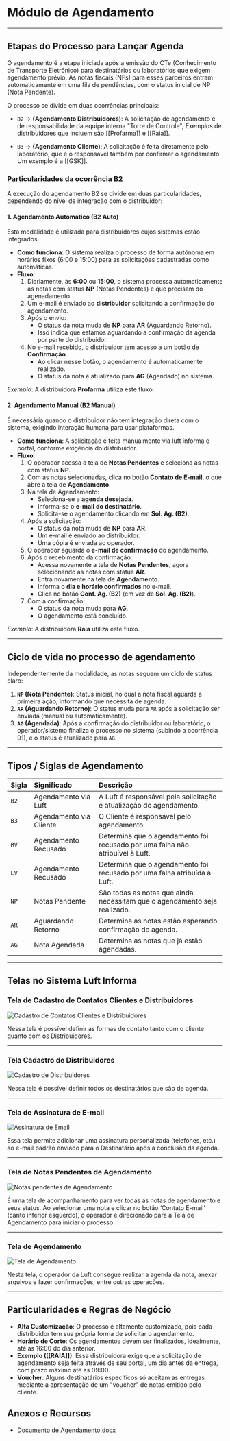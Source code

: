 # Módulo de Agendamento

***

## Etapas do Processo para Lançar Agenda

O agendamento é a etapa iniciada após a emissão do CTe (Conhecimento de Transporte Eletrônico) para destinatários ou laboratórios que exigem agendamento prévio. As notas fiscais (NFs) para esses parceiros entram automaticamente em uma fila de pendências, com o status inicial de NP (Nota Pendente).

O processo se divide em duas ocorrências principais:

* `B2` → **(Agendamento Distribuidores)**: A solicitação de agendamento é de responsabilidade da equipe interna "Torre de Controle", Exemplos de distribuidores que incluem são [[Profarma]] e [[Raia]].

* `B3` → **(Agendamento Cliente)**: A solicitação é feita diretamente pelo laboratório, que é o responsável também por confirmar o agendamento. Um exemplo é a [[GSK]].

### Particularidades da ocorrência B2

A execução do agendamento B2 se divide em duas particularidades, dependendo do nível de integração com o distribuidor:

#### 1. Agendamento Automático (B2 Auto)
Esta modalidade é utilizada para distribuidores cujos sistemas estão integrados.

* **Como funciona**: O sistema realiza o processo de forma autônoma em horários fixos (6:00 e 15:00) para as solicitações cadastradas como automáticas.
* **Fluxo**:
  1. Diariamente, às **6:00** ou **15:00**, o sistema processa automaticamente as notas com status **NP** (Notas Pendentes) e que precisam do agenadamento.
  2. Um e-mail é enviado ao **distribuidor** solicitando a confirmação do agendamento.
  3. Após o envio:
     - O status da nota muda de **NP** para **AR** (Aguardando Retorno).
     - Isso indica que estamos aguardando a confirmação da agenda por parte do distribuidor.
  4. No e-mail recebido, o distribuidor tem acesso a um botão de **Confirmação**.
     - Ao clicar nesse botão, o agendamento é automaticamente realizado.
     - O status da nota é atualizado para **AG** (Agendado) no sistema.

*Exemplo*: A distribuidora **Profarma** utiliza este fluxo.

#### 2. Agendamento Manual (B2 Manual)
É necessária quando o distribuidor não tem integração direta com o sistema, exigindo interação humana para usar plataformas.

* **Como funciona**: A solicitação é feita manualmente via luft informa e portal, conforme exigência do distribuidor.
* **Fluxo**: 
  1. O operador acessa a tela de **Notas Pendentes** e seleciona as notas com status **NP**.
  2. Com as notas selecionadas, clica no botão **Contato de E-mail**, o que abre a tela de **Agendamento**.
  3. Na tela de Agendamento:
     - Seleciona-se a **agenda desejada**.
     - Informa-se o **e-mail do destinatário**.
     - Solicita-se o agendamento clicando em **Sol. Ag. (B2)**.
  4. Após a solicitação:
     - O status da nota muda de **NP** para **AR**.
     - Um e-mail é enviado ao distribuidor.
     - Uma cópia é enviada ao operador.
  5. O operador aguarda o **e-mail de confirmação** do agendamento.
  6. Após o recebimento da confirmação:
     - Acessa novamente a tela de **Notas Pendentes**, agora selecionando as notas com status **AR**.
     - Entra novamente na tela de **Agendamento**.
     - Informa o **dia e horário confirmados** no e-mail.
     - Clica no botão **Conf. Ag. (B2)** (em vez de **Sol. Ag. (B2)**).
  7. Com a confirmação:
     - O status da nota muda para **AG**.
     - O agendamento está concluído.

*Exemplo*: A distribuidora **Raia** utiliza este fluxo.

***

## Ciclo de vida no processo de agendamento

Independentemente da modalidade, as notas seguem um ciclo de status claro:

1.  **`NP` (Nota Pendente)**: Status inicial, no qual a nota fiscal aguarda a primeira ação, informando que necessita de agenda.
2.  **`AR` (Aguardando Retorno)**: O status muda para `AR` após a solicitação ser enviada (manual ou automaticamente).
3.  **`AG` (Agendada)**: Após a confirmação do distribuidor ou laboratório, o operador/sistema finaliza o processo no sistema (subindo a ocorrência 91), e o status é atualizado para `AG`.

***

## Tipos / Siglas de Agendamento

| Sigla | Significado | Descrição |
| :--- | :--- | :--- |
| `B2` | Agendamento via Luft | A Luft é responsável pela solicitação e atualização do agendamento. |
| `B3` | Agendamento via Cliente | O Cliente é responsável pelo agendamento. |
| `RV` | Agendamento Recusado | Determina que o agendamento foi recusado por uma falha não atribuível à Luft. |
| `LV` | Agendamento Recusado | Determina que o agendamento foi recusado por uma falha atribuída a Luft. |
| `NP` | Notas Pendente | São todas as notas que ainda necessitam que o agendamento seja realizado. |
| `AR` | Aguardando Retorno | Determina as notas estão esperando confirmação de agenda. |
| `AG` | Nota Agendada | Determina as notas que já estão agendadas. |

***

## Telas no Sistema Luft Informa

### Tela de Cadastro de Contatos Clientes e Distribuidores

![Cadastro de Contatos Clientes e Distribuidores](data/img/agendamento/img2.png)

Nessa tela é possível definir as formas de contato tanto com o cliente quanto com os Distribuidores.

***

### Tela Cadastro de Distribuidores

![Cadastro de Distribuidores](data/img/agendamento/img1.png)

Nessa tela é possível definir todos os destinatários que são de agenda.

***

### Tela de Assinatura de E-mail

![Assinatura de Email](data/img/agendamento/img3.png)

Essa tela permite adicionar uma assinatura personalizada (telefones, etc.) ao e-mail padrão enviado para o Destinatário após a conclusão da agenda.

***

### Tela de Notas Pendentes de Agendamento

![Notas pendentes de Agendamento](data/img/agendamento/img4.png)

É uma tela de acompanhamento para ver todas as notas de agendamento e seus status. Ao selecionar uma nota e clicar no botão ‘Contato E-mail’ (canto inferior esquerdo), o operador é direcionado para a Tela de Agendamento para iniciar o processo.

***

### Tela de Agendamento

![Tela de Agendamento](data/img/agendamento/img5.png)

Nesta tela, o operador da Luft consegue realizar a agenda da nota, anexar arquivos e fazer confirmações, entre outras operações.

***

## Particularidades e Regras de Negócio
* **Alta Customização**: O processo é altamente customizado, pois cada distribuidor tem sua própria forma de solicitar o agendamento.
* **Horário de Corte**: Os agendamentos devem ser finalizados, idealmente, até as 16:00 do dia anterior.
* **Exemplo ([[RAIA]])**: Essa distribuidora exige que a solicitação de agendamento seja feita através de seu portal, um dia antes da entrega, com prazo máximo até as 09:00.
* **Voucher**: Alguns destinatários específicos só aceitam as entregas mediante a apresentação de um "voucher" de notas emitido pelo cliente.

## Anexos e Recursos

* [Documento de Agendamento.docx](/download?token=__TOKEN_PLACEHOLDER__&download=Agendamento_Em_Producao.docx&token=eyJhbGciOiJIUzI1NiIsInR5cCI6IkpXVCJ9.eyJzIjoiZnJhbmNpc2NvLm1pcmFuZGEiLCJlIjoxNzUwNzk1MzYwfQ.4nYnhcIENumi5m3hpt3JeiVnyj_0exVEpBMzzbb-xFo)